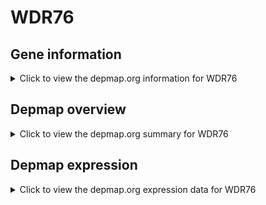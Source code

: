 <h1>WDR76</h1>

<h2>Gene information</h2>
<details>
  <summary>Click to view the depmap.org information for WDR76</summary>
  <iframe src="https://depmap.org/portal/gene/WDR76?tab=about" style="border:none;width:100%;height:800px"></iframe>
</details>

<h2>Depmap overview</h2>
<details>
  <summary>Click to view the depmap.org summary for WDR76</summary>
  <iframe src="https://depmap.org/portal/gene/WDR76?tab=overview" style="border:none;width:100%;height:800px"></iframe>
</details>

<h2>Depmap expression</h2>
<details>
  <summary>Click to view the depmap.org expression data for WDR76</summary>
  <iframe src="https://depmap.org/portal/gene/WDR76?tab=characterization" style="border:none;width:100%;height:800px"></iframe>
</details>


<!--
<h2>Reactome Pathway diagram</h2>
PNAME
-->


